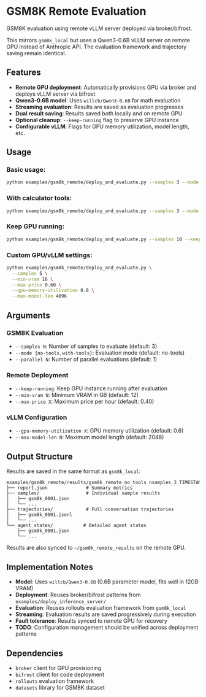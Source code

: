 # GSM8K Remote Evaluation

GSM8K evaluation using remote vLLM server deployed via broker/bifrost.

This mirrors `gsm8k_local` but uses a Qwen3-0.6B vLLM server on remote GPU instead of Anthropic API. The evaluation framework and trajectory saving remain identical.

## Features

- **Remote GPU deployment**: Automatically provisions GPU via broker and deploys vLLM server via bifrost
- **Qwen3-0.6B model**: Uses `willcb/Qwen3-0.6B` for math evaluation
- **Streaming evaluation**: Results are saved as evaluation progresses
- **Dual result saving**: Results saved both locally and on remote GPU
- **Optional cleanup**: `--keep-running` flag to preserve GPU instance
- **Configurable vLLM**: Flags for GPU memory utilization, model length, etc.

## Usage

### Basic usage:
```bash
python examples/gsm8k_remote/deploy_and_evaluate.py --samples 3 --mode no-tools
```

### With calculator tools:
```bash
python examples/gsm8k_remote/deploy_and_evaluate.py --samples 3 --mode with-tools --parallel 2
```

### Keep GPU running:
```bash
python examples/gsm8k_remote/deploy_and_evaluate.py --samples 10 --keep-running
```

### Custom GPU/vLLM settings:
```bash
python examples/gsm8k_remote/deploy_and_evaluate.py \
  --samples 5 \
  --min-vram 16 \
  --max-price 0.60 \
  --gpu-memory-utilization 0.8 \
  --max-model-len 4096
```

## Arguments

### GSM8K Evaluation
- `--samples N`: Number of samples to evaluate (default: 3)
- `--mode {no-tools,with-tools}`: Evaluation mode (default: no-tools)
- `--parallel N`: Number of parallel evaluations (default: 1)

### Remote Deployment
- `--keep-running`: Keep GPU instance running after evaluation
- `--min-vram N`: Minimum VRAM in GB (default: 12)
- `--max-price X`: Maximum price per hour (default: 0.40)

### vLLM Configuration
- `--gpu-memory-utilization X`: GPU memory utilization (default: 0.6)
- `--max-model-len N`: Maximum model length (default: 2048)

## Output Structure

Results are saved in the same format as `gsm8k_local`:

```
examples/gsm8k_remote/results/gsm8k_remote_no_tools_nsamples_3_TIMESTAMP/
├── report.json              # Summary metrics
├── samples/                 # Individual sample results
│   ├── gsm8k_0001.json
│   └── ...
├── trajectories/            # Full conversation trajectories  
│   ├── gsm8k_0001.jsonl
│   └── ...
└── agent_states/           # Detailed agent states
    ├── gsm8k_0001.json
    └── ...
```

Results are also synced to `~/gsm8k_remote_results` on the remote GPU.

## Implementation Notes

- **Model**: Uses `willcb/Qwen3-0.6B` (0.6B parameter model, fits well in 12GB VRAM)
- **Deployment**: Reuses broker/bifrost patterns from `examples/deploy_inference_server/`
- **Evaluation**: Reuses rollouts evaluation framework from `gsm8k_local`
- **Streaming**: Evaluation results are saved progressively during execution
- **Fault tolerance**: Results synced to remote GPU for recovery
- **TODO**: Configuration management should be unified across deployment patterns

## Dependencies

- `broker` client for GPU provisioning
- `bifrost` client for code deployment
- `rollouts` evaluation framework
- `datasets` library for GSM8K dataset